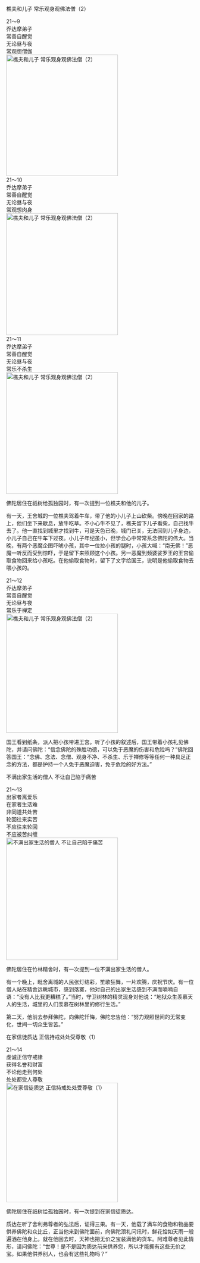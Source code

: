 樵夫和儿子 常乐观身观佛法僧（2）


<div class="e2">
<div>
21～9<br>
 乔达摩弟子<br>
 常善自醒觉<br>
 无论昼与夜<br>
 常观想僧伽
</div>
<img src="images/fjj-80-1.jpg" width="300" height="326" alt="樵夫和儿子 常乐观身观佛法僧（2）"/>
</div>


<div class="e2">
<div>
21～10<br>
 乔达摩弟子<br>
 常善自醒觉<br>
 无论昼与夜<br>
 常观想肉身
</div>
<img src="images/fjj-80-2.jpg" width="300" height="328" alt="樵夫和儿子 常乐观身观佛法僧（2）"/>
</div>


<div class="e2">
<div>
21～11<br>
 乔达摩弟子<br>
 常善自醒觉<br>
 无论昼与夜<br>
 常乐不杀生
</div>
<img src="images/fjj-80-3.jpg" width="300" height="327" alt="樵夫和儿子 常乐观身观佛法僧（2）"/>
</div>

佛陀居住在祇树给孤独园时，有一次提到一位樵夫和他的儿子。

有一天，王舍城的一位樵夫驾着牛车，带了他的小儿子上山砍柴。傍晚在回家的路上，他们坐下来歇息，放牛吃草。不小心牛不见了，樵夫留下儿子看柴，自己找牛去了。他一直找到城里才找到牛，可是天色已晚，城门已关，无法回到儿子身边，小儿子自己在牛车下过夜。小儿子年纪虽小，但学会心中常常系念佛陀的伟大。当晚，有两个恶魔企图吓唬小孩，其中一位拉小孩的腿时，小孩大喊：“南无佛！”恶魔一听反而受到惊吓，于是留下来照顾这个小孩。另一恶魔到频婆娑罗王的王宫偷取食物回来给小孩吃。在他偷取食物时，留下了文字给国王，说明是他偷取食物去喂小孩的。


<div class="e2">
<div>
21～12<br>
 乔达摩弟子<br>
 常善自醒觉<br>
 无论昼与夜<br>
 常乐于禅定
</div>
<img src="images/fjj-80-4.jpg" width="300" height="320" alt="樵夫和儿子 常乐观身观佛法僧（2）"/>
</div>

国王看到纸条，派人把小孩带进王宫。听了小孩的叙述后，国王带着小孩礼见佛陀，并请问佛陀：“信念佛陀的殊胜功德，可以免于恶魔的伤害和危险吗？”佛陀回答国王：“念佛、念法、念僧、观身不净、不杀生、乐于禅修等等任何一种具足正念的方法，都是护持一个人免于恶魔迫害，免于危险的好方法。”

不满出家生活的僧人 不让自己陷于痛苦


<div class="e2">
<div>
21～13<br>
 出家者离爱乐<br>
 在家者生活难<br>
 非同道共处苦<br>
 轮回往来实苦<br>
 不应往来轮回<br>
 不应被苦纠缠
</div>
<img src="images/fjj-80-5.jpg" width="300" height="329" alt="不满出家生活的僧人 不让自己陷于痛苦"/>
</div>

佛陀居住在竹林精舍时，有一次提到一位不满出家生活的僧人。

有一个晚上，毗舍离城的人民张灯结彩，笙歌狂舞，一片欢腾，庆祝节庆。有一位僧人站在精舍远眺城市，感到落寞，他对自己的出家生活感到不满而喃喃自语：“没有人比我更糟糕了。”当时，守卫树林的精灵现身对他说：“地狱众生羡慕天人的生活，城里的人们羡慕在树林里的修行生活。”

第二天，他前去参拜佛陀，向佛陀忏悔，佛陀忠告他：“努力观照世间的无常变化，世间一切众生皆苦。”

在家信徒质达 正信持戒处处受尊敬（1）


<div class="e2">
<div>
21～14<br>
 虔诚正信守戒律<br>
 获得名誉和财富<br>
 不论他走到何处<br>
 处处都受人尊敬
</div>
<img src="images/fjj-80-6.jpg" width="300" height="321" alt="在家信徒质达 正信持戒处处受尊敬（1）"/>
</div>

佛陀居住在祇树给孤独园时，有一次提到在家信徒质达。

质达在听了舍利弗尊者的弘法后，证得三果。有一天，他载了满车的食物和物品要供养佛陀和众比丘，正当他来到佛陀面前，向佛陀顶礼问讯时，鲜花恰如天雨一般遍洒在他身上。就在他回去时，天神也把无价之宝装满他的货车。阿难尊者见此情形，请问佛陀：“世尊！是不是因为质达前来供养您，所以才能拥有这些无价之宝。如果他供养别人，也会有这些礼物吗？”
